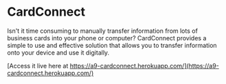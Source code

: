 CardConnect
====

Isn't it time consuming to manually transfer information from lots of business cards into your phone or computer? CardConnect provides a simple to use and effective solution that allows you to transfer information onto your device and use it digitally.

[Access it live here at https://a9-cardconnect.herokuapp.com/](https://a9-cardconnect.herokuapp.com/)

